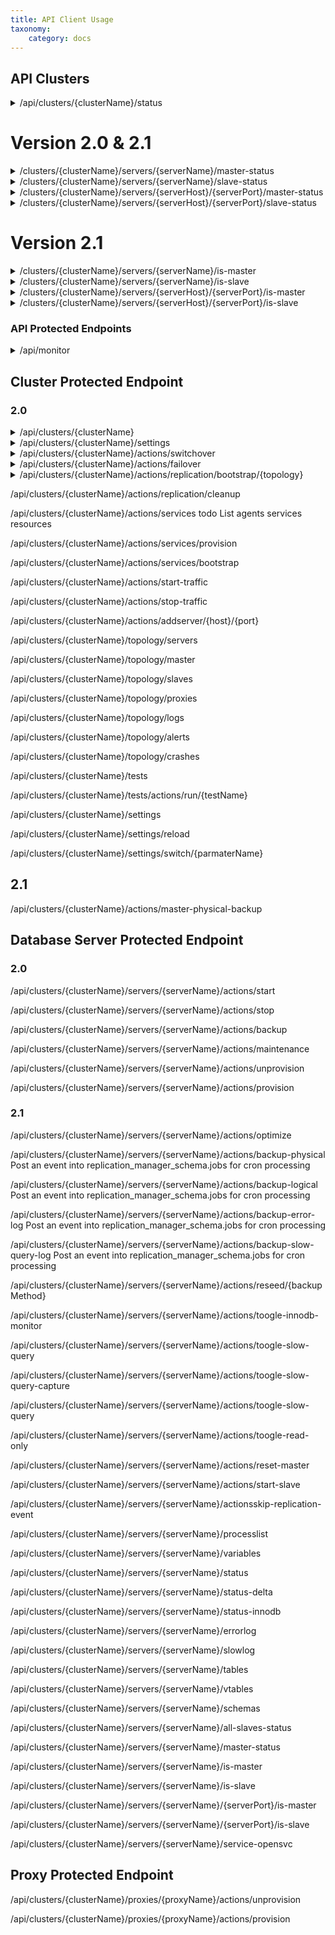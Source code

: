 ```yaml
---
title: API Client Usage
taxonomy:
    category: docs
---
```


## API Clusters

<details>
  <summary>/api/clusters/{clusterName}/status</summary><blockquote>
    
    method  : GET 
    summary : Returns status of cluster.
  
  request:

    url-params: 
      clusterName: string
    
  responses:
  <details>
    <summary>200</summary><blockquote>
      
    type    : application/json
    content	: { "alive": "running" | "errors" }
    
  </blockquote>
  </details>

  <details>
    <summary>400</summary><blockquote> 

    type      : text
    content   : "No cluster found : {clusterName}"

  </blockquote>
  </details>

  </blockquote>
</details>

# Version 2.0 & 2.1

<details>
  <summary>/clusters/{clusterName}/servers/{serverName}/master-status</summary><blockquote>
    
    method  : `GET` 
    summary : Check if server is a master.
  request:

    url-params:  
      clusterName : string 
      serverName  : string
    
  responses:
  <details>
    <summary>200</summary><blockquote>
      
    type      : text
    content   : "200 -Valid Master!"
    
  </blockquote>
  </details>

  <details>
    <summary>500</summary><blockquote> 

    type      : text
    content   : "No cluster!"

  </blockquote>
  </details>

  <details>
    <summary>503</summary><blockquote> 

    type      : text
    content   : "503 -Not a Valid Master!"

  </blockquote>
  </details>

  </blockquote>
</details>

<details>
  <summary>/clusters/{clusterName}/servers/{serverName}/slave-status</summary><blockquote>
    
    method  : `GET` 
    summary : Check if server is a Slave.
  request:

    url-params:  
      clusterName : string 
      serverName  : string
    
  responses:
  <details>
    <summary>200</summary><blockquote>
      
    type      : text
    content   : "200 -Valid Slave!"
    
  </blockquote>
  </details>

  <details>
    <summary>500</summary><blockquote> 

    type      : text
    content   : "No cluster!"

  </blockquote>
  </details>

  <details>
    <summary>503</summary><blockquote> 

    type      : text
    content   : "503 -Not a Valid Slave!"

  </blockquote>
  </details>

  </blockquote>
</details>

<details>
  <summary>/clusters/{clusterName}/servers/{serverHost}/{serverPort}/master-status</summary><blockquote>
    
    method  : `GET` 
    summary : Check if server is a master.
  request:

    url-params:  
      clusterName : string 
      serverName  : string
      serverPort  : numeric
    
  responses:
  <details>
    <summary>200</summary><blockquote>
      
    type      : text
    content   : "200 -Valid Master!"
    
  </blockquote>
  </details>

  <details>
    <summary>500</summary><blockquote> 

    type      : text
    content   : "No cluster!"

  </blockquote>
  </details>

  <details>
    <summary>503</summary><blockquote> 

    type      : text
    content   : "503 -Not a Valid Master!"

  </blockquote>
  </details>

  </blockquote>
</details>

<details>
  <summary>/clusters/{clusterName}/servers/{serverHost}/{serverPort}/slave-status</summary><blockquote>
    
    method  : `GET` 
    summary : Check if server is a slave.
  request:

    url-params:  
      clusterName : string 
      serverName  : string
      serverPort  : numeric
    
  responses:
  <details>
    <summary>200</summary><blockquote>
      
    type      : text
    content   : "200 -Valid Slave!"
    
  </blockquote>
  </details>

  <details>
    <summary>500</summary><blockquote> 

    type      : text
    content   : "No cluster!"

  </blockquote>
  </details>

  <details>
    <summary>503</summary><blockquote> 

    type      : text
    content   : "503 -Not a Valid Slave!"

  </blockquote>
  </details>

  </blockquote>
</details>

# Version	2.1

<details>
  <summary>/clusters/{clusterName}/servers/{serverName}/is-master</summary><blockquote>
    
    method  : `GET` 
    summary : Check if server is a master.
  request:

    url-params:  
      clusterName : string 
      serverName  : string
    
  responses:
  <details>
    <summary>200</summary><blockquote>
      
    type      : text
    content   : "200 -Valid Master!"
    
  </blockquote>
  </details>

  <details>
    <summary>500</summary><blockquote> 

    type      : text
    content   : "No cluster!"

  </blockquote>
  </details>

  <details>
    <summary>503</summary><blockquote> 

    type      : text
    content   : "503 -Not a Valid Master!"

  </blockquote>
  </details>

  </blockquote>
</details>

<details>
  <summary>/clusters/{clusterName}/servers/{serverName}/is-slave</summary><blockquote>
    
    method  : `GET` 
    summary : Check if server is a Slave.
  request:

    url-params:  
      clusterName : string 
      serverName  : string
    
  responses:
  <details>
    <summary>200</summary><blockquote>
      
    type      : text
    content   : "200 -Valid Slave!"
    
  </blockquote>
  </details>

  <details>
    <summary>500</summary><blockquote> 

    type      : text
    content   : "No cluster!"

  </blockquote>
  </details>

  <details>
    <summary>503</summary><blockquote> 

    type      : text
    content   : "503 -Not a Valid Slave!"

  </blockquote>
  </details>

  </blockquote>
</details>

<details>
  <summary>/clusters/{clusterName}/servers/{serverHost}/{serverPort}/is-master</summary><blockquote>
    
    method  : `GET` 
    summary : Check if server is a master.
  request:

    url-params:  
      clusterName : string 
      serverName  : string
      serverPort  : numeric
    
  responses:
  <details>
    <summary>200</summary><blockquote>
      
    type      : text
    content   : "200 -Valid Master!"
    
  </blockquote>
  </details>

  <details>
    <summary>500</summary><blockquote> 

    type      : text
    content   : "No cluster!"

  </blockquote>
  </details>

  <details>
    <summary>503</summary><blockquote> 

    type      : text
    content   : "503 -Not a Valid Master!"

  </blockquote>
  </details>

  </blockquote>
</details>

<details>
  <summary>/clusters/{clusterName}/servers/{serverHost}/{serverPort}/is-slave</summary><blockquote>
    
    method  : `GET` 
    summary : Check if server is a slave.
  request:

    url-params:  
      clusterName : string 
      serverName  : string
      serverPort  : numeric
    
  responses:
  <details>
    <summary>200</summary><blockquote>
      
    type      : text
    content   : "200 -Valid Slave!"
    
  </blockquote>
  </details>

  <details>
    <summary>500</summary><blockquote> 

    type      : text
    content   : "No cluster!"

  </blockquote>
  </details>

  <details>
    <summary>503</summary><blockquote> 

    type      : text
    content   : "503 -Not a Valid Slave!"

  </blockquote>
  </details>

  </blockquote>
</details>

### API Protected Endpoints

<details>
  <summary>/api/monitor</summary><blockquote>
    
    method  : `GET` 
    summary : Get monitoring data and configs.
  request:

    url-params: none
    
  responses:
  <details>
    <summary>200</summary><blockquote>
      
    type      : application/json
    content   : 
      {
        "version"                   : string,
        "fullVersion"               : string,
        "os"                        : string,
        "arch"                      : string,
        "memprofile"                : string,
        "cpuprofile"                : string,
        "agents"                    : null,
        "uuid"                      : string,
        "hostname"                  : string,
        "status"                    : "A" | "S",
        "spitBrain"                 : bool,
        "clusters"                  : []string,
        "tests"                     : []string,
        "config"                    : {}Config,
        "logs"                      : {
                                      "buffer"  : []{
                                                    "group": string,
                                                    "level": string,
                                                    "timestamp": string("yyyy/mm/dd hh:mm:ss"),
                                                    "text": string
                                                  },
                                      "len"     : integer,
                                      "line"    : integer
                                    },
        "servicePlans"              : null,
        "serviceOrchestrators"      : []{
                                        "id": integer,
                                        "name": "opensvc" | "kube" | "slapos" | "local" | "onpremise",
                                        "available": bool,
                                        "label": string
                                      },
        "serviceAcl"                : []{
                                        "grant": string,
                                        "enable": bool
                                      },
        "serviceRepos"              : []{
                                        "name": string,
                                        "image": string,
                                        "tags": {
                                          "results" : []{ "name": string }
                                        }
                                      },
        "serviceTarballs"           : []{
                                        "name": string,
                                        "OS": string,
                                        "url": string,
                                        "flavor": string,
                                        "minimal": bool,
                                        "size": integer,
                                        "short_version": "3.0",
                                        "version": "3.0.0",
                                        "notes": string
                                      },
        "serviceFS"                 : {
                                        "aufs": bool,
                                        "ext4": bool,
                                        "nfs": bool,
                                        "xfs": bool,
                                        "zfs": bool
                                      },
        "serviceVM"                 : {
                                        "docker": bool,
                                        "kvm": bool,
                                        "lxc": bool,
                                        "oci": bool,
                                        "package": bool,
                                        "podman": bool,
                                        "zone": bool
                                      },
        "serviceDisk"               : {
                                        "directory": "directory",
                                        "loopback": "loopback",
                                        "physical": "physical",
                                        "pool": "pool",
                                        "volume": "volume"
                                      },
        "servicePool"               : {
                                        "lvm": bool,
                                        "none": bool,
                                        "zpool": bool
                                      },
        "backupLogicalList"         : {
                                        "dumpling": bool,
                                        "internal": bool,
                                        "mydumper": bool,
                                        "mysqldump": bool
                                      },
        "backupPhysicalList"        : {
                                        "mariabackup": bool,
                                        "xtrabackup": bool
                                      },
        "Confs"                     : map[{cluster}]{}Config,
      }
    
  </blockquote>
  </details>

  <details>
    <summary>500</summary><blockquote> 

    type      : text
    content   : string

  </blockquote>
  </details>

  </blockquote>
</details>

## Cluster Protected Endpoint

### 2.0

<details>
  <summary>/api/clusters/{clusterName}</summary><blockquote>
    
    method  : `GET` 
    summary : Get single cluster data.
  request:

    url-params:  
      clusterName : string
    
  responses:
  <details>
    <summary>200</summary><blockquote>
      
    type      : application/json
    content   : 
    {
      "name"                          : string,
      "tenant"                        : string,
      "workingDir"                    : string,
      "dbServers"                     : []string,
      "dbServersCrashes"              : null,
      "proxyServers"                  : []string,
      "failoverCounter"               : integer,
      "failoverLastTime"              : integer,
      "activePassiveStatus"           : "A" | "S",
      "isSplitBrain"                  : bool,
      "isFailedArbitrator"            : bool,
      "isLostMajority"                : bool,
      "isDown"                        : bool,
      "isClusterDown"                 : bool,
      "isAllDbUp"                     : bool,
      "isFailable"                    : bool,
      "isPostgres"                    : bool,
      "isProvision"                   : bool,
      "isNeedProxyRestart"            : bool,
      "isNeedProxiesRestart"          : bool,
      "isNeedDatabasesRestart"        : bool,
      "isNeedDatabasesRollingRestart" : bool,
      "isNeedDatabasesRollingReprov"  : bool,
      "isNeedDatabasesReprov"         : bool,
      "isValidBackup"                 : bool,
      "isNotMonitoring"               : bool,
      "isCapturing"                   : bool,
      "isGitPull"                     : bool,
      "isAlertDisable"                : bool,
      "config"                        : {}Config,
      "cleanReplication"              : bool,
      "topology"                      : string,
      "uptime"                        : number,
      "uptimeFailable"                : number,
      "uptimeSemisync"                : number,
      "monitorSpin"                   : numeric,
      "workLoad"                      : {
                                          "dbTableSize": integer,
                                          "dbIndexSize": integer,
                                          "connections": integer,
                                          "qps": integer,
                                          "cpuThreadPool": integer,
                                          "cpuUserStats": integer,
                                          "BusyTime": string
                                        },
      "log"                           : {
                                          "buffer"  : []{
                                                        "group": string,
                                                        "level": string,
                                                        "timestamp": string("yyyy/mm/dd hh:mm:ss"),
                                                        "text": string
                                                      },
                                          "len"     : integer,
                                          "line"    : integer
                                        },
      "jobResults"                    : {},
      "sqlGeneralLog"                 : {
                                          "buffer": null,
                                          "len": 0,
                                          "line": 0
                                        },
      "sqlErrorLog"                   : {
                                          "buffer": null,
                                          "len": 0,
                                          "line": 0
                                        },
      "monitorType"                   : map[string]( "proxy" | "database" )
      "topologyType"                  : map[string]string,
      "fsType"                        : {
                                          "aufs": bool,
                                          "ext4": bool,
                                          "nfs": bool,
                                          "xfs": bool,
                                          "zfs": bool
                                        },
      "diskType"                      : {
                                          "directory": "directory",
                                          "loopback": "loopback",
                                          "physical": "physical",
                                          "pool": "pool",
                                          "volume": "volume"
                                        },
      "vmType"                        : {
                                          "docker": bool,
                                          "kvm": bool,
                                          "lxc": bool,
                                          "oci": bool,
                                          "package": bool,
                                          "podman": bool,
                                          "zone": bool
                                        },
      "agents"                        : null,
      "stateMachine"                  : {
                                          "discovered": true,
                                          "inFailover": false,
                                          "inSchemaMonitor": false
                                        },
      "haveDBTLSCert"                 : false,
      "haveDBTLSOldCert"              : false,
      "slaHistory"                    : null,
      "apiUsers"                      : map[string]{
                                          "user": string,
                                          "grants": map[string]bool
                                        },
      "waitingRejoin"                 : 0,
      "waitingSwitchover"             : 0,
      "waitingFailover"               : 0,
      "configurator"                  : {
                                          "configTags": []{
                                              "id": integer,
                                              "name": string,
                                              "category": string
                                            },
                                          "configPrxTags": []{
                                              "id": integer,
                                              "name": string
                                            },
                                          "dbServersTags": []string,
                                          "proxyServersTags": []string
                                        },
      "diffVariables"                 : []{
                                          "variableName": string,
                                          "diffValues": []{
                                              "serverName": string,
                                              "variableValue": string
                                            },
                                        },
      "canInitNodes"                  : bool,
      "canConnectVault"               : bool,
      "sstAvailablePorts"             : map[string]string,
      "LastDelayStatPrint"            : datetime,
      "SlavesOldestMasterFile"        : {
                                          "Prefix": string,
                                          "Suffix": integer,
                                          "OldestTimestamp": datetime
                                        },
      "SlavesConnected"               : integer
    }
    
  </blockquote>
  </details>

  <details>
    <summary>500</summary><blockquote> 

    type      : text
    content   : string

  </blockquote>
  </details>

  </blockquote>
</details>

<details>
  <summary>/api/clusters/{clusterName}/settings</summary><blockquote>
    
    method  : `GET` 
    summary : Get cluster configuration.
  request:

    url-params:  
      clusterName : string
    
  responses:
  <details>
    <summary>200</summary><blockquote>
      
    type      : application/json
    content   : {}Config
    
  </blockquote>
  </details>

  <details>
    <summary>403</summary><blockquote> 

    type      : text
    content   : "No valid ACL"

  </blockquote>
  </details>

  <details>
    <summary>500</summary><blockquote> 

    type      : text
    content   : string

  </blockquote>
  </details>

  </blockquote>
</details>

<details>
  <summary>/api/clusters/{clusterName}/actions/switchover</summary><blockquote>
    
    method      : `GET` 
    summary     : Initiate switchover to the most suitable slave for new master.
    description : Will only send http-200 code. If no valid acl will return 403 and 400 if master in failed status.
  request:

    url-params:  
      clusterName : string
    
  responses:
  <details>
    <summary>200</summary><blockquote>
      
    type      : 
    content   : 
    
  </blockquote>
  </details>

  <details>
    <summary>400</summary><blockquote> 

    type      : text
    content   : "Master failed"

  </blockquote>
  </details>

  <details>
    <summary>403</summary><blockquote> 

    type      : text
    content   : "No valid ACL"

  </blockquote>
  </details>

  <details>
    <summary>500</summary><blockquote> 

    type      : text
    content   : "No Cluster"

  </blockquote>
  </details>

  </blockquote>
</details>

<details>
  <summary>/api/clusters/{clusterName}/actions/failover</summary><blockquote>
    
    method      : `GET` 
    summary     : Initiate manual failover to the most suitable slave for new master.
    description : Will only send http-200 code. If no valid acl will return 403 and 500 if cluster not found.

  request:

    url-params:  
      clusterName : string
    
  responses:
  <details>
    <summary>200</summary><blockquote>
      
    type      : 
    content   : 
    
  </blockquote>
  </details>

  <details>
    <summary>403</summary><blockquote> 

    type      : text
    content   : "No valid ACL"

  </blockquote>
  </details>

  <details>
    <summary>500</summary><blockquote> 

    type      : text
    content   : "No Cluster"

  </blockquote>
  </details>

  </blockquote>
</details>



<details>
  <summary>/api/clusters/{clusterName}/actions/replication/bootstrap/{topology}</summary><blockquote>
  
  #### WARNING! THIS API WILL REMOVE YOUR CURRENT REPLICATION AND RESET MASTER BINARY LOG!
    
    method      : `GET` 
    summary     : Initiate replication bootstrap based on topology list.

  request:

    url-params:  
      clusterName : string
      topology : string
    
  responses:
  <details>
    <summary>200</summary><blockquote>
      
    type      : 
    content   : 
    
  </blockquote>
  </details>

  <details>
    <summary>403</summary><blockquote> 

    type      : text
    content   : "No valid ACL"

  </blockquote>
  </details>

  <details>
    <summary>500</summary><blockquote> 

    type      : text
    content   : "No Cluster"

  </blockquote>
  </details>

  </blockquote>
</details>


/api/clusters/{clusterName}/actions/replication/cleanup

/api/clusters/{clusterName}/actions/services todo
List agents services resources

/api/clusters/{clusterName}/actions/services/provision

/api/clusters/{clusterName}/actions/services/bootstrap

/api/clusters/{clusterName}/actions/start-traffic

/api/clusters/{clusterName}/actions/stop-traffic


/api/clusters/{clusterName}/actions/addserver/{host}/{port}

/api/clusters/{clusterName}/topology/servers

/api/clusters/{clusterName}/topology/master

/api/clusters/{clusterName}/topology/slaves

/api/clusters/{clusterName}/topology/proxies

/api/clusters/{clusterName}/topology/logs

/api/clusters/{clusterName}/topology/alerts

/api/clusters/{clusterName}/topology/crashes

/api/clusters/{clusterName}/tests

/api/clusters/{clusterName}/tests/actions/run/{testName}

/api/clusters/{clusterName}/settings

/api/clusters/{clusterName}/settings/reload

/api/clusters/{clusterName}/settings/switch/{parmaterName}

## 2.1

/api/clusters/{clusterName}/actions/master-physical-backup

## Database Server Protected Endpoint

### 2.0

/api/clusters/{clusterName}/servers/{serverName}/actions/start

/api/clusters/{clusterName}/servers/{serverName}/actions/stop

/api/clusters/{clusterName}/servers/{serverName}/actions/backup

/api/clusters/{clusterName}/servers/{serverName}/actions/maintenance

/api/clusters/{clusterName}/servers/{serverName}/actions/unprovision

/api/clusters/{clusterName}/servers/{serverName}/actions/provision

### 2.1

/api/clusters/{clusterName}/servers/{serverName}/actions/optimize

/api/clusters/{clusterName}/servers/{serverName}/actions/backup-physical
Post an event into replication_manager_schema.jobs for cron processing

/api/clusters/{clusterName}/servers/{serverName}/actions/backup-logical
Post an event into replication_manager_schema.jobs for cron processing

/api/clusters/{clusterName}/servers/{serverName}/actions/backup-error-log
Post an event into replication_manager_schema.jobs for cron processing

/api/clusters/{clusterName}/servers/{serverName}/actions/backup-slow-query-log
Post an event into replication_manager_schema.jobs for cron processing

/api/clusters/{clusterName}/servers/{serverName}/actions/reseed/{backupMethod}

/api/clusters/{clusterName}/servers/{serverName}/actions/toogle-innodb-monitor

/api/clusters/{clusterName}/servers/{serverName}/actions/toogle-slow-query

/api/clusters/{clusterName}/servers/{serverName}/actions/toogle-slow-query-capture

/api/clusters/{clusterName}/servers/{serverName}/actions/toogle-slow-query

/api/clusters/{clusterName}/servers/{serverName}/actions/toogle-read-only

/api/clusters/{clusterName}/servers/{serverName}/actions/reset-master

/api/clusters/{clusterName}/servers/{serverName}/actions/start-slave

/api/clusters/{clusterName}/servers/{serverName}/actionsskip-replication-event

/api/clusters/{clusterName}/servers/{serverName}/processlist

/api/clusters/{clusterName}/servers/{serverName}/variables

/api/clusters/{clusterName}/servers/{serverName}/status

/api/clusters/{clusterName}/servers/{serverName}/status-delta

/api/clusters/{clusterName}/servers/{serverName}/status-innodb

/api/clusters/{clusterName}/servers/{serverName}/errorlog

/api/clusters/{clusterName}/servers/{serverName}/slowlog

/api/clusters/{clusterName}/servers/{serverName}/tables

/api/clusters/{clusterName}/servers/{serverName}/vtables

/api/clusters/{clusterName}/servers/{serverName}/schemas

/api/clusters/{clusterName}/servers/{serverName}/all-slaves-status

/api/clusters/{clusterName}/servers/{serverName}/master-status

/api/clusters/{clusterName}/servers/{serverName}/is-master

/api/clusters/{clusterName}/servers/{serverName}/is-slave

/api/clusters/{clusterName}/servers/{serverName}/{serverPort}/is-master

/api/clusters/{clusterName}/servers/{serverName}/{serverPort}/is-slave

/api/clusters/{clusterName}/servers/{serverName}/service-opensvc


## Proxy Protected Endpoint

/api/clusters/{clusterName}/proxies/{proxyName}/actions/unprovision

/api/clusters/{clusterName}/proxies/{proxyName}/actions/provision
